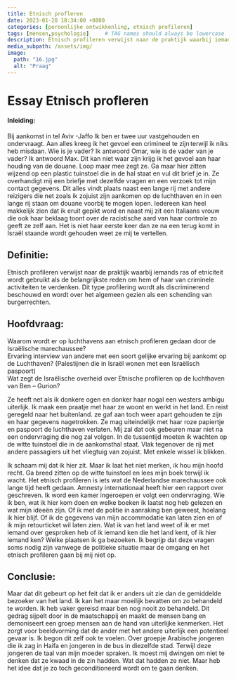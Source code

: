 ```yaml
---
title: Etnisch profleren 
date: 2023-01-20 18:34:00 +0800
categories: [peroonlijke ontwikkenling, etnisch profileren]
tags: [mensen,psychologie]     # TAG names should always be lowercase
description: Etnisch profileren verwijst naar de praktijk waarbij iemands ras of etniciteit wordt gebruikt als de belangrijkste reden om hem of haar van criminele activiteiten te verdenken. Dit type profilering wordt als discriminerend beschouwd en wordt over het algemeen gezien als een schending van burgerrechten.
media_subpath: /assets/img/
image:
  path: "16.jpg"
  alt: "Praag"
---
```

 
# Essay Etnisch profleren 

#### Inleiding:
Bij aankomst in tel Aviv -Jaffo Ik ben er twee uur vastgehouden en ondervraagt. Aan alles kreeg ik het gevoel een crimineel te zijn terwijl ik niks heb misdaan. Wie is je vader? Ik antwoord Omar, wie is de vader van je vader? Ik antwoord Max. Dit kan niet waar zijn krijg ik het gevoel aan haar houding van de douane. Loop maar mee zegt ze. Ga maar hier zitten wijzend op een plastic tuinstoel die in de hal staat en vul dit brief je in. Ze overhandigt mij een briefje met dezelfde vragen en een verzoek tot mijn contact gegevens.  Dit alles vindt plaats naast een lange rij met andere reizigers die net zoals ik zojuist zijn aankomen op de luchthaven en in een lange rij staan om douane voorbij  te mogen lopen. Iedereen kan heel makkelijk zien dat ik eruit gepikt word en naast mij zit een Italiaans vrouw die ook haar beklaag toont over de racistische aard van haar controle zo geeft ze zelf aan. Het is niet haar eerste keer dan ze na een terug komt in Israël staande wordt gehouden weet ze mij te vertellen.   

## Definitie:  
Etnisch profileren verwijst naar de praktijk waarbij iemands ras of etniciteit wordt gebruikt als de belangrijkste reden om hem of haar van criminele activiteiten te verdenken. Dit type profilering wordt als discriminerend beschouwd en wordt over het algemeen gezien als een schending van burgerrechten.   

## Hoofdvraag:  
Waarom wordt er op luchthavens aan etnisch profileren gedaan door de Israëlische marechaussee?   
Ervaring  interview van andere met een soort gelijke ervaring bij aankomt op de Luchthaven?  (Palestijnen die in Israël wonen met een Israëlisch paspoort)  
Wat zegt de Israëlische overheid over Etnische profileren op de luchthaven van Ben – Gurion?  

 Ze heeft net als ik donkere ogen en donker haar nogal een westers ambigu uiterlijk. Ik maak een praatje met haar ze woont en werkt in het land. En reist geregeld naar het buitenland.   ze gaf aan toch weer apart gehouden te zijn en haar gegevens nagetrokken. Ze mag uiteindelijk met haar roze papiertje en paspoort de luchthaven verlaten. Mij zal dat ook gebeuren maar niet na een ondervraging die nog zal volgen. In de tussentijd moeten ik wachten op de witte tuinstoel die in de aankomsthal staat.  Vlak tegenover de rij met andere passagiers uit het vliegtuig van zojuist. Met enkele wissel ik blikken.  

Ik schaam mij dat ik hier zit. Maar ik laat het niet merken, ik hou mijn hoofd recht. Ga breed zitten op de witte tuinstoel en lees mijn boek terwijl ik wacht. Het etnisch profileren is iets wat de Nederlandse marechaussee ook lange tijd heeft gedaan. Amnesty internationaal heeft hier een rapport over geschreven. Ik word een kamer ingeroepen er volgt een ondervraging. Wie ik ben, wat ik hier kom doen en welke boeken ik laatst nog heb gelezen en wat mijn ideeën zijn. Of ik met de politie in aanraking ben geweest, hoelang ik hier blijf. Of ik de gegevens van mijn accommodatie kan laten zien en of ik mijn retourticket wil laten zien. Wat ik van het land weet of ik er met iemand over gesproken heb of ik iemand ken die het land kent, of ik hier iemand ken? Welke plaatsen ik ga bezoeken. Ik begrijp dat deze vragen soms nodig zijn vanwege de politieke situatie maar de omgang en het etnisch profileren gaan bij mij niet op.  

## Conclusie:  
Maar dat dit gebeurt op het feit dat ik er anders uit zie dan de gemiddelde bezoeker van het land. Ik kan het maar moeilijk bevatten om zo behandeld te worden. Ik heb vaker gereisd maar ben nog nooit zo behandeld. Dit gedrag sijpelt door in de maatschappij en maakt de mensen bang en demoniseert een groep mensen aan de hand van uiterlijke kenmerken. Het zorgt voor beeldvorming dat de ander met het andere uiterlijk een potentieel gevaar is. Ik begon dit zelf ook te voelen. Over groepje Arabische jongeren die ik zag in Haifa en jongeren in de bus in diezelfde stad. Terwijl deze jongeren de taal van mijn moeder spraken. Ik moest mij dwingen om niet te denken dat ze kwaad in de zin hadden. Wat dat hadden ze niet. Maar heb het idee dat je zo toch geconditioneerd wordt om te gaan denken.  

